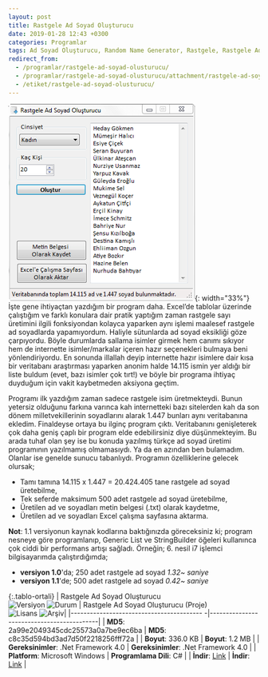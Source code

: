 ```yaml
---
layout: post
title: Rastgele Ad Soyad Oluşturucu
date: 2019-01-28 12:43 +0300
categories: Programlar
tags: Ad Soyad Oluşturucu, Random Name Generator, Rastgele, Rastgele Ad Soyad Oluşturucu, Rasgele
redirect_from:
  - /programlar/rastgele-ad-soyad-olusturucu/
  - /programlar/rastgele-ad-soyad-olusturucu/attachment/rastgele-ad-soyad-olusturucu-2/
  - /etiket/rastgele-ad-soyad-olusturucu/
---
```

![rastgele-ad-soyad-olusturucu](/images/programlar/rastgele-ad-soyad-olusturucu.png){: width="33%"} İşte gene ihtiyaçtan yazdığım bir program daha. Excel’de tablolar üzerinde çalıştığım ve farklı konulara dair pratik yaptığım zaman rastgele sayı üretimini ilgili fonksiyondan kolayca yaparken aynı işlemi maalesef rastgele ad soyadlarda yapamıyordum. Haliyle sütunlarda ad soyad eksikliği göze çarpıyordu. Böyle durumlarda sallama isimler girmek hem canımı sıkıyor hem de internette isimler/markalar içeren hazır seçenekleri bulmaya beni yönlendiriyordu. En sonunda illallah deyip internette hazır isimlere dair kısa bir veritabanı araştırması yaparken anonim halde 14.115 ismin yer aldığı bir liste buldum (evet, bazı isimler çok tırt!) ve böyle bir programa ihtiyaç duyduğum için vakit kaybetmeden aksiyona geçtim.

Programı ilk yazdığım zaman sadece rastgele isim üretmekteydi. Bunun yetersiz olduğunu farkına varınca kah internetteki bazı sitelerden kah da son dönem milletvekillerinin soyadlarını alarak 1.447 bunları aynı veritabanına ekledim. Finaldeyse ortaya bu ilginç program çıktı. Veritabanını genişleterek çok daha geniş çaplı bir program elde edebilirsiniz diye düşünmekteyim. Bu arada tuhaf olan şey ise bu konuda yazılmış türkçe ad soyad üretimi programının yazılmamış olmamasıydı. Ya da en azından ben bulamadım. Olanlar ise genelde sunucu tabanlıydı. Programın özelliklerine gelecek olursak;

- Tamı tamına 14.115 x 1.447 = 20.424.405 tane rastgele ad soyad üretebilme,
- Tek seferde maksimum 500 adet rastgele ad soyad üretebilme,
- Üretilen ad ve soyadları metin belgesi (.txt) olarak kaydetme,
- Üretilen ad ve soyadları Excel çalışma sayfasına aktarma.

**Not**: 1.1 versiyonun kaynak kodlarına baktığınızda göreceksiniz ki; program nesneye göre programlanıp, Generic List ve StringBuilder öğeleri kullanınca çok ciddi bir performans artışı sağladı. Örneğin; 6. nesil i7 işlemci bilgisayarımda çalıştırdığımda;

- **versiyon 1.0**'da; 250 adet rastgele ad soyad *1.32~ saniye*
- **versiyon 1.1**'de; 500 adet rastgele ad soyad *0.42~ saniye*

{:.tablo-ortali}
| Rastgele Ad Soyad Oluşturucu <br>![Versiyon](https://img.shields.io/badge/Versiyon-1.1-blueviolet.svg?style=flat) ![Durum](https://img.shields.io/badge/Durum-Çalışıyor-success.svg?style=flat) | Rastgele Ad Soyad Oluşturucu (Proje)<br>![Lisans](https://img.shields.io/badge/Lisans-MIT-blue.svg?style=flat) ![Arşiv](https://img.shields.io/badge/Arşiv-orange.svg?style=flat)|
|----------------------------------------- -|-------------------------------------------|
| **MD5**: 2a99e2049345cdc25573a0a7be9ec6ba | **MD5**: c8c35d594bd3ad7d50f2218256fff72a | 
| **Boyut**: 336.0 KB                       | **Boyut**: 1.2 MB                         |
| **Gereksinimler**: .Net Framework 4.0     | **Gereksinimler**: .Net Framework 4.0     |
| **Platform**: Microsoft Windows           | **Programlama Dili**: C#                  |
| **İndir**: [Link](https://www.dropbox.com/s/njej547k03zi1ot/rastgele-ad-soyad-olusturucu.zip?dl=1) | **İndir**: [Link](https://www.dropbox.com/s/xxa59mmaaqoe0zw/rastgele-ad-soyad-olusturucu-proje.zip?dl=1) |